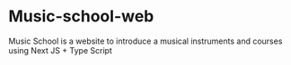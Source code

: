 # Music-school-web
Music School is a website to introduce a musical instruments and courses using Next JS + Type Script
